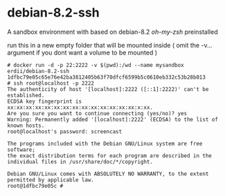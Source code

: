 # debian-8.2-ssh

A sandbox environment with based on debian-8.2 *oh-my-zsh* preinstalled  

run this in a new empty folder that will be mounted inside ( omit the -v... argument if you dont want a volume to be mounted )  

```
# docker run -d -p 22:2222 -v $(pwd):/wd --name mysandbox erdii/debian-8.2-ssh
1dfbc79e05c65e76e42ba3812405b63f70dfcf6599b5c0610eb332c53b28b013
# ssh root@localhost -p 2222
The authenticity of host '[localhost]:2222 ([::1]:2222)' can't be established.
ECDSA key fingerprint is xx:xx:xx:xx:xx:xx:xx:xx:xx:xx:xx:xx:xx:xx:x:xx.
Are you sure you want to continue connecting (yes/no)? yes
Warning: Permanently added '[localhost]:2222' (ECDSA) to the list of known hosts.
root@localhost's password: screencast

The programs included with the Debian GNU/Linux system are free software;
the exact distribution terms for each program are described in the
individual files in /usr/share/doc/*/copyright.

Debian GNU/Linux comes with ABSOLUTELY NO WARRANTY, to the extent
permitted by applicable law.
root@1dfbc79e05c #
```
